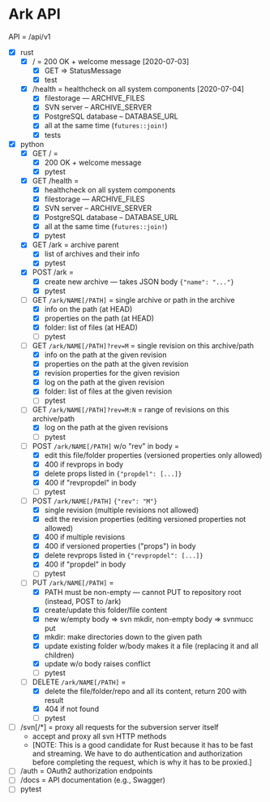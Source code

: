 # Ark API

API = /api/v1

* [x] rust
  * [x] / = 200 OK + welcome message [2020-07-03]
    * [x] GET => StatusMessage
    * [x] test
  * [x] /health = healthcheck on all system components [2020-07-04]
    * [x] filestorage — ARCHIVE_FILES
    * [x] SVN server – ARCHIVE_SERVER
    * [x] PostgreSQL database – DATABASE_URL
    * [x] all at the same time (`futures::join!`)
    * [x] tests

* [x] python
  * [x] GET / = 
    * [x] 200 OK + welcome message
    * [x] pytest
  * [x] GET /health = 
    * [x] healthcheck on all system components
    * [x] filestorage — ARCHIVE_FILES
    * [x] SVN server – ARCHIVE_SERVER
    * [x] PostgreSQL database – DATABASE_URL
    * [x] all at the same time (`futures::join!`)
    * [x] pytest
  * [x] GET /ark = archive parent
    * [x] list of archives and their info
    * [x] pytest
  * [x] POST /ark = 
    * [x] create new archive — takes JSON body `{"name": "..."}`
    * [x] pytest
  * [ ] GET `/ark/NAME[/PATH]` = single archive or path in the archive
    - [x] info on the path (at HEAD)
    - [x] properties on the path (at HEAD)
    - [x] folder: list of files (at HEAD)
    - [ ] pytest
  * [ ] GET `/ark/NAME[/PATH]?rev=M` = single revision on this archive/path
    - [x] info on the path at the given revision
    - [x] properties on the path at the given revision
    - [x] revision properties for the given revision
    - [x] log on the path at the given revision
    - [x] folder: list of files at the given revision
    - [ ] pytest
  * [ ] GET `/ark/NAME[/PATH]?rev=M:N` = range of revisions on this archive/path
    - [x] log on the path at the given revisions
    - [ ] pytest
  * [ ] POST `/ark/NAME[/PATH]` w/o "rev" in body = 
    - [x] edit this file/folder properties (versioned properties only allowed)
    - [x] 400 if revprops in body
    - [x] delete props listed in `{"propdel": [...]}`
    - [x] 400 if "revpropdel" in body
    - [ ] pytest
  * [ ] POST `/ark/NAME[/PATH]` `{"rev": "M"}`
    - [x] single revision (multiple revisions not allowed)
    - [x] edit the revision properties (editing versioned properties not allowed)
    - [x] 400 if multiple revisions
    - [x] 400 if versioned properties ("props") in body
    - [x] delete revprops listed in `{"revpropdel": [...]}`
    - [x] 400 if "propdel" in body
    - [ ] pytest
  * [ ] PUT `/ark/NAME[/PATH]` = 
    - [x] PATH must be non-empty — cannot PUT to repository root (instead, POST to /ark)
    - [x] create/update this folder/file content 
    - [x] new w/empty body => svn mkdir, non-empty body => svnmucc put
    - [x] mkdir: make directories down to the given path
    - [x] update existing folder w/body makes it a file (replacing it and all children)
    - [x] update w/o body raises conflict
    - [ ] pytest
  * [ ] DELETE `/ark/NAME[/PATH]` = 
    - [x] delete the file/folder/repo and all its content, return 200 with result
    - [x] 404 if not found
    - [ ] pytest
* [ ] /svn[/*] = proxy all requests for the subversion server itself 
  - accept and proxy all svn HTTP methods
  - [NOTE: This is a good candidate for Rust because it has to be fast and streaming. We
    have to do authentication and authorization before completing the request, which is
    why it has to be proxied.]
* [ ] /auth = OAuth2 authorization endpoints
* [ ] /docs = API documentation (e.g., Swagger)
* [ ] pytest
